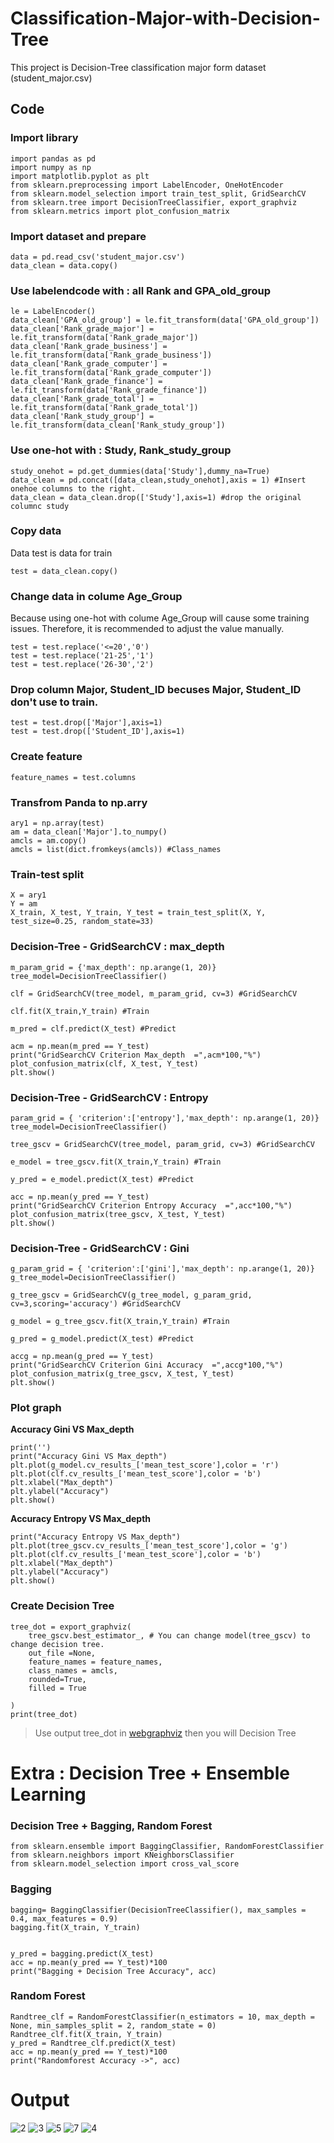 # Classification-Major-with-Decision-Tree

This project is Decision-Tree classification major form dataset (student_major.csv)


## Code

### Import library
    import pandas as pd
    import numpy as np
    import matplotlib.pyplot as plt
    from sklearn.preprocessing import LabelEncoder, OneHotEncoder
    from sklearn.model_selection import train_test_split, GridSearchCV 
    from sklearn.tree import DecisionTreeClassifier, export_graphviz
    from sklearn.metrics import plot_confusion_matrix
        
### Import dataset and prepare 
    data = pd.read_csv('student_major.csv')
    data_clean = data.copy()
    
### Use labelendcode with : all Rank and GPA_old_group 

    le = LabelEncoder()
    data_clean['GPA_old_group'] = le.fit_transform(data['GPA_old_group']) 
    data_clean['Rank_grade_major'] = le.fit_transform(data['Rank_grade_major']) 
    data_clean['Rank_grade_business'] = le.fit_transform(data['Rank_grade_business']) 
    data_clean['Rank_grade_computer'] = le.fit_transform(data['Rank_grade_computer']) 
    data_clean['Rank_grade_finance'] = le.fit_transform(data['Rank_grade_finance']) 
    data_clean['Rank_grade_total'] = le.fit_transform(data['Rank_grade_total']) 
    data_clean['Rank_study_group'] = le.fit_transform(data_clean['Rank_study_group']) 

### Use one-hot with : Study, Rank_study_group

    study_onehot = pd.get_dummies(data['Study'],dummy_na=True)
    data_clean = pd.concat([data_clean,study_onehot],axis = 1) #Insert onehoe columns to the right.
    data_clean = data_clean.drop(['Study'],axis=1) #drop the original columnc study

### Copy data
Data test is data for train

    test = data_clean.copy()
    
### Change data in colume Age_Group
Because using one-hot with colume Age_Group will cause some training issues. Therefore, it is recommended to adjust the value manually.

    test = test.replace('<=20','0')
    test = test.replace('21-25','1')
    test = test.replace('26-30','2')


### Drop column Major, Student_ID becuses Major, Student_ID don't use to train.

    test = test.drop(['Major'],axis=1)
    test = test.drop(['Student_ID'],axis=1)
    
### Create feature 

    feature_names = test.columns

### Transfrom Panda to np.arry

    ary1 = np.array(test)
    am = data_clean['Major'].to_numpy()
    amcls = am.copy()
    amcls = list(dict.fromkeys(amcls)) #Class_names

### Train-test split

    X = ary1
    Y = am
    X_train, X_test, Y_train, Y_test = train_test_split(X, Y, test_size=0.25, random_state=33)

### Decision-Tree - GridSearchCV : max_depth

    m_param_grid = {'max_depth': np.arange(1, 20)}
    tree_model=DecisionTreeClassifier()
    
    clf = GridSearchCV(tree_model, m_param_grid, cv=3) #GridSearchCV
    
    clf.fit(X_train,Y_train) #Train
    
    m_pred = clf.predict(X_test) #Predict
    
    acm = np.mean(m_pred == Y_test)
    print("GridSearchCV Criterion Max_depth  =",acm*100,"%")
    plot_confusion_matrix(clf, X_test, Y_test)
    plt.show()

### Decision-Tree - GridSearchCV : Entropy

    param_grid = { 'criterion':['entropy'],'max_depth': np.arange(1, 20)}
    tree_model=DecisionTreeClassifier()
    
    tree_gscv = GridSearchCV(tree_model, param_grid, cv=3) #GridSearchCV
    
    e_model = tree_gscv.fit(X_train,Y_train) #Train
    
    y_pred = e_model.predict(X_test) #Predict
    
    acc = np.mean(y_pred == Y_test)
    print("GridSearchCV Criterion Entropy Accuracy  =",acc*100,"%")
    plot_confusion_matrix(tree_gscv, X_test, Y_test)
    plt.show()


### Decision-Tree - GridSearchCV : Gini

    g_param_grid = { 'criterion':['gini'],'max_depth': np.arange(1, 20)}
    g_tree_model=DecisionTreeClassifier() 
    
    g_tree_gscv = GridSearchCV(g_tree_model, g_param_grid, cv=3,scoring='accuracy') #GridSearchCV
    
    g_model = g_tree_gscv.fit(X_train,Y_train) #Train
    
    g_pred = g_model.predict(X_test) #Predict
    
    accg = np.mean(g_pred == Y_test)
    print("GridSearchCV Criterion Gini Accuracy  =",accg*100,"%")
    plot_confusion_matrix(g_tree_gscv, X_test, Y_test)
    plt.show()

### Plot graph
**Accuracy Gini VS Max_depth**

    print('')
    print("Accuracy Gini VS Max_depth")
    plt.plot(g_model.cv_results_['mean_test_score'],color = 'r')
    plt.plot(clf.cv_results_['mean_test_score'],color = 'b')
    plt.xlabel("Max_depth")
    plt.ylabel("Accuracy")
    plt.show()
**Accuracy Entropy VS Max_depth**

    print("Accuracy Entropy VS Max_depth")
    plt.plot(tree_gscv.cv_results_['mean_test_score'],color = 'g')
    plt.plot(clf.cv_results_['mean_test_score'],color = 'b')
    plt.xlabel("Max_depth")
    plt.ylabel("Accuracy")
    plt.show()
    
### Create Decision Tree

    tree_dot = export_graphviz(    
        tree_gscv.best_estimator_, # You can change model(tree_gscv) to change decision tree. 
        out_file =None,
        feature_names = feature_names,
        class_names = amcls,
        rounded=True,
        filled = True
        
    )
    print(tree_dot)

> Use output tree_dot in [webgraphviz](http://www.webgraphviz.com) then you will Decision Tree

# Extra : Decision Tree + Ensemble Learning
### Decision Tree + Bagging, Random Forest

    from sklearn.ensemble import BaggingClassifier, RandomForestClassifier
    from sklearn.neighbors import KNeighborsClassifier
    from sklearn.model_selection import cross_val_score

### Bagging

    bagging= BaggingClassifier(DecisionTreeClassifier(), max_samples = 0.4, max_features = 0.9)
    bagging.fit(X_train, Y_train)
    
    
    y_pred = bagging.predict(X_test)
    acc = np.mean(y_pred == Y_test)*100
    print("Bagging + Decision Tree Accuracy", acc)
    
### Random Forest

    Randtree_clf = RandomForestClassifier(n_estimators = 10, max_depth = None, min_samples_split = 2, random_state = 0)
    Randtree_clf.fit(X_train, Y_train)
    y_pred = Randtree_clf.predict(X_test)
    acc = np.mean(y_pred == Y_test)*100
    print("Randomforest Accuracy ->", acc)
# Output
![2](https://user-images.githubusercontent.com/68366806/131213763-ef9415f8-9f13-48a5-875b-64079a85dfea.png)
![3](https://user-images.githubusercontent.com/68366806/131213914-c310f8a7-6ddb-4c85-bd8f-eb43cb991714.png)
![5](https://user-images.githubusercontent.com/68366806/131213920-708d5044-4771-4371-a629-575de2abc0be.png)
![7](https://user-images.githubusercontent.com/68366806/131993726-25c81129-b2a3-452c-8357-7186c1d68349.png)
![4](https://user-images.githubusercontent.com/68366806/131213905-74f31ec3-243d-45a6-8b2f-bb4fcacf94d4.png)
